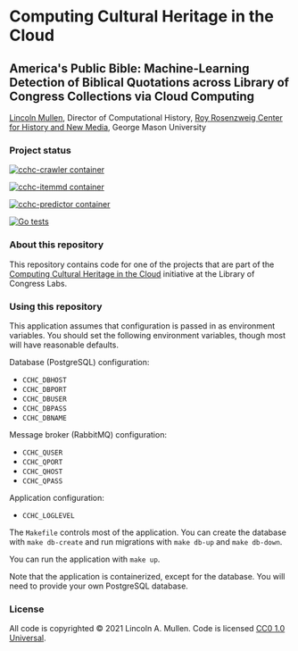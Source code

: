 # Computing Cultural Heritage in the Cloud

## America's Public Bible: Machine-Learning Detection of Biblical Quotations across Library of Congress Collections via Cloud Computing

[Lincoln Mullen](https://lincolnmullen.com), Director of Computational History,
[Roy Rosenzweig Center for History and New Media](https://rrchnm.org), George
Mason University

### Project status

[![cchc-crawler container](https://github.com/lmullen/cchc/actions/workflows/docker-publish-crawler.yml/badge.svg)](https://github.com/lmullen/cchc/actions/workflows/docker-publish-crawler.yml)

[![cchc-itemmd container](https://github.com/lmullen/cchc/actions/workflows/docker-publish-itemmd.yml/badge.svg)](https://github.com/lmullen/cchc/actions/workflows/docker-publish-itemmd.yml)

[![cchc-predictor container](https://github.com/lmullen/cchc/actions/workflows/docker-publish-predictor.yml/badge.svg)](https://github.com/lmullen/cchc/actions/workflows/docker-publish-predictor.yml)

[![Go tests](https://github.com/lmullen/cchc/actions/workflows/go.yml/badge.svg)](https://github.com/lmullen/cchc/actions/workflows/go.yml) 

### About this repository

This repository contains code for one of the projects that are part of the [Computing Cultural Heritage in the Cloud](https://labs.loc.gov/work/experiments/cchc/) initiative at the Library of Congress Labs.

### Using this repository

This application assumes that configuration is passed in as environment
variables. You should set the following environment variables, though most will
have reasonable defaults.

Database (PostgreSQL) configuration:

- `CCHC_DBHOST`
- `CCHC_DBPORT`
- `CCHC_DBUSER`
- `CCHC_DBPASS`
- `CCHC_DBNAME`

Message broker (RabbitMQ) configuration:

- `CCHC_QUSER`
- `CCHC_QPORT`
- `CCHC_QHOST`
- `CCHC_QPASS`

Application configuration:

- `CCHC_LOGLEVEL`

The `Makefile` controls most of the application. You can create the database
with `make db-create` and run migrations with `make db-up` and `make db-down`.

You can run the application with `make up`.

Note that the application is containerized, except for the database. You will
need to provide your own PostgreSQL database.

### License

All code is copyrighted &copy; 2021 Lincoln A. Mullen. Code is licensed [CC0 1.0
Universal](https://github.com/lmullen/cchc/blob/main/LICENSE).

